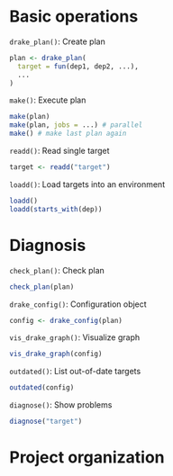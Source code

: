 # Basic operations

`drake_plan()`: Create plan

```r
plan <- drake_plan(
  target = fun(dep1, dep2, ...),
  ...
)
```

`make()`: Execute plan

```r
make(plan)
make(plan, jobs = ...) # parallel
make() # make last plan again
```

`readd()`: Read single target

```r
target <- readd("target")
```

`loadd()`: Load targets into an environment

```r
loadd()
loadd(starts_with(dep))
```

# Diagnosis

`check_plan()`: Check plan

```r
check_plan(plan)
```

`drake_config()`: Configuration object

```r
config <- drake_config(plan)
```

`vis_drake_graph()`: Visualize graph

```r
vis_drake_graph(config)
```

`outdated()`: List out-of-date targets

```r
outdated(config)
```

`diagnose()`: Show problems

```r
diagnose("target")
```

# Project organization

